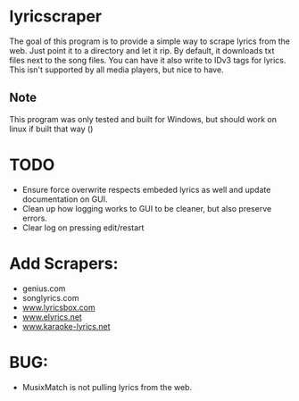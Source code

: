 # lyricscraper
The goal of this program is to provide a simple way to scrape lyrics from the web. Just point it to a directory and let it rip. By default, it 
downloads txt files next to the song files. You can have it also write to IDv3 tags for lyrics. This isn't supported by all media 
players, but nice to have. 


## Note
This program was only tested and built for Windows, but should work on linux if built that way ()

# TODO
- Ensure force overwrite respects embeded lyrics as well and update documentation on GUI. 
- Clean up how logging works to GUI to be cleaner, but also preserve errors.
- Clear log on pressing edit/restart

# Add Scrapers:
- genius.com
- songlyrics.com
- www.lyricsbox.com
- www.elyrics.net
- www.karaoke-lyrics.net

# BUG:

- MusixMatch is not pulling lyrics from the web.